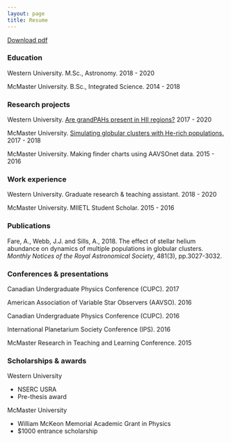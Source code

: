 ```yaml
---
layout: page
title: Resume
---
```


<a href="/amy_fare_resume.pdf" target="_blank">Download pdf</a>

### Education

Western University. M.Sc., Astronomy. 2018 - 2020

McMaster University. B.Sc., Integrated Science. 2014 - 2018

### Research projects

Western University. [Are grandPAHs present in HII regions?](/projects/grandpahs) 2017 - 2020

McMaster University. [Simulating globular clusters with He-rich populations.](/projects/globsim) 2017 - 2018

McMaster University. Making finder charts using AAVSOnet data. 2015 - 2016

### Work experience

Western University. Graduate research & teaching assistant. 2018 - 2020

McMaster University. MIIETL Student Scholar. 2015 - 2016

### Publications

Fare, A., Webb, J.J. and Sills, A., 2018. The effect of stellar helium abundance on dynamics of multiple populations in globular clusters. *Monthly Notices of the Royal Astronomical Society*, 481(3), pp.3027-3032.

### Conferences & presentations

Canadian Undergraduate Physics Conference (CUPC). 2017

American Association of Variable Star Observers (AAVSO). 2016

Canadian Undergraduate Physics Conference (CUPC). 2016

International Planetarium Society Conference (IPS). 2016

McMaster Research in Teaching and Learning Conference. 2015

### Scholarships & awards

Western University

- NSERC USRA
- Pre-thesis award

McMaster University

- William McKeon Memorial Academic Grant in Physics
- $1000 entrance scholarship
